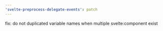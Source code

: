 ```yaml
---
'svelte-preprocess-delegate-events': patch
---
```


fix: do not duplicated variable names when multiple svelte:component exist
